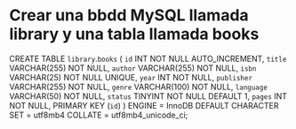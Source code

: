 # Crear una bbdd MySQL llamada library y una tabla llamada books

CREATE TABLE `library`.`books` (
  `id` INT NOT NULL AUTO_INCREMENT,
  `title` VARCHAR(255) NOT NULL,
  `author` VARCHAR(255) NOT NULL,
  `isbn` VARCHAR(25) NOT NULL UNIQUE,
  `year` INT NOT NULL,
  `publisher` VARCHAR(255) NOT NULL,
  `genre` VARCHAR(100) NOT NULL,
  `language` VARCHAR(50) NOT NULL,
  `status` TINYINT NOT NULL DEFAULT 1,
  `pages` INT NOT NULL,
  PRIMARY KEY (`id`)
)
ENGINE = InnoDB
DEFAULT CHARACTER SET = utf8mb4
COLLATE = utf8mb4_unicode_ci;
